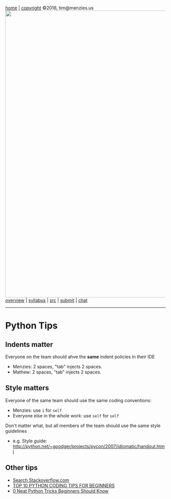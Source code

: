 [home](http://tiny.cc/ase2016) |
[copyright](https://github.com/txt/ase16/blob/master/LICENSE.md) &copy;2016, tim&commat;menzies.us
<br>
[<img width=900 src="https://raw.githubusercontent.com/txt/ase16/master/img/mase16.png">](http://tiny.cc/ase2016)<br>
[overview](https://github.com/txt/ase16/blob/master/doc/overview.md) |
[syllabus](https://github.com/txt/ase16/blob/master/doc/syllabus.md) |
[src](https://github.com/txt/ase16/tree/master/src) |
[submit](http://tiny.cc/ase16give) |
[chat](https://ase16.slack.com/) 


______


# Python Tips

## Indents matter

Everyone on the team should ahve the **same** indent policies in their IDE

- Menzies: 2 spaces, "tab" injects 2 spaces.
- Mathew: 2 spaces, "tab" injects 2 spaces.

## Style matters

Everyone of the same team should use the same coding conventions:

- Menzies: use `i` for `self`
- Everyone else in the whole work: use `self` for `self`

Don't matter what, but all members of the team should use the same style guidelines

- e.g. Style guide: http://python.net/~goodger/projects/pycon/2007/idiomatic/handout.html


## Other tips

+ [Search Stackoverflow.com](http://stackoverflow.com/questions/tagged/python?sort=votes&pageSize=15)
+ [TOP 10 PYTHON CODING TIPS FOR BEGINNERS](http://www.techbeamers.com/top-10-python-coding-tips-for-beginners/)
+ [0 Neat Python Tricks Beginners Should Know](https://www.codementor.io/python/tutorial/python-tricks-for-beginners)



